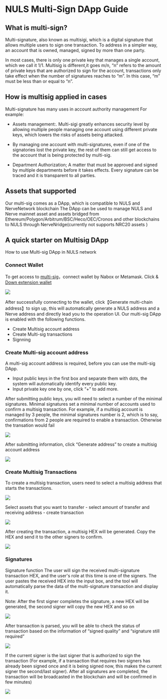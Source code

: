 # NULS Multi-Sign DApp Guide 

## What is multi-sign?

Multi-signature, also known as multisigi, which is a digital signature that allows multiple users to sign one transaction. To address in a simpler way, an account that is owned, managed, signed by more than one party.  

In most cases, there is only one private key that manages a single account, which we call it 1/1. Multisig is different,it goes m/n, “n” refers to the amount of private keys that are authorized to sign for the account, transactions only take effect when the number of signatures reaches to “m”. In this case, “m” must be less than or equal to “n”.


## How is multisig applied in cases 

Multi-signature has many uses in account authority management 
For example:

* Assets management:. Multi-sigi greatly enhances security level by allowing multiple people managing one account using different private keys, which lowers the risks of assets being attacked. 

* By managing one account with multi-signatures, even if one of the signatories lost the private key, the rest of them can still get access to the account that is being protected by multi-sig.

* Department Authorization; A matter that must be approved and signed by multiple departments before it takes effects. Every signature can be traced and it is transparent to all parties. 

## Assets that supported


Our multi-sig comes as a DApp, which is compatible to NULS and NerveNetwork blockchain The DApp can be used to manage NULS and Nerve mainnet asset and assets bridged from Ethereum/Polygon/Arbitrum/BSC/Heco/OEC/Cronos and other blockchains to NULS through NerveNridge(currently not supports NRC20 assets )

## A quick starter on Multisig DApp  

How to use Multi-sig DApp in NULS network

### Connect Wallet
To get access to [multi-sig](https://sign.nuls.io)，connect wallet by Nabox or Metamask. 
 Click & [Down extension wallet](https://chrome.google.com/webstore/detail/nabox-wallet/nknhiehlklippafakaeklbeglecifhad?hl=zh-CN&authuser=2)

![](./g_multi/m1.png)

After successfully connecting to the wallet, click【Generate multi-chain address】to sign up, this will automatically generate a NULS address and a Nerve address and directly lead you to the operation UI. Our multi-sig DApp is enabled with the following functions.

- Create Multisig account address 
- Create Multi-sig transactions 
- Signning 


### Create Multi-sig account address 

A multi-sig account address is required, before you can use the multi-sig DApp. 

- Input public keys in the first box and separate them with dots, the system will automatically identify every public key. 
- Input private key one by one, click “+” to add more.

After submitting public keys, you will need to select a number of the minimal signatures. Minimal signatures set a minimal number of accounts used to confirm a multisig transaction. For example, if a multisig account is managed by 3 people, the minimal signatures number is 2, which is to say, confirmations from 2 people are required to enable a transaction. Otherwise the transation would fail 

![](./g_multi/m2.png)

After submitting information, click “Generate address” to create a multisig account address

![](./g_multi/m3.png)

### Create Multisig Transactions

To create a multisig transaction, users need to select a multisig address that starts the transactions. 

![](./g_multi/m4.png)

Select assets that you want to transfer - select amount of transfer and receiving address - create transaction

![](./g_multi/m5.png)

After creating the transaction, a multisig HEX will be generated. Copy the HEX and send it to the other signers to confirm. 

![](./g_multi/m6.png)

### Signatures 
 
Signature function The user will sign the received multi-signature transaction HEX, and the user's role at this time is one of the signers. The user pastes the received HEX into the input box, and the tool will automatically parse the data of the multi-signature transaction and display it.

Note: After the first signer completes the signature, a new HEX will be generated, the second signer will copy the new HEX and so on


![](./g_multi/m7.png)

After transaction is parsed, you will be able to check the status of transaction based on the information of “signed quality” and “signature still required”

![](./g_multi/m8.png)

If the current signer is the last signer that is authorized to sign the transaction (For example, if a transaction that requires two signers has already been signed once and it is being signed now, this makes the current signer the second/last signer). After all signatures are completed, the transaction will be broadcasted in the blockchain and will be confirmed in few minutes) 

![](./g_multi/m9.png)

